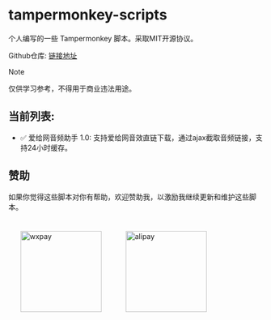 # tampermonkey-scripts

个人编写的一些 Tampermonkey 脚本。采取MIT开源协议。

Github仓库: [链接地址](https://github.com/dogyyds/tampermonkey-scripts)

> [!NOTE] 
> 仅供学习参考，不得用于商业违法用途。

## 当前列表: 
- ✅ 爱给网音频助手 1.0: 支持爱给网音效直链下载，通过ajax截取音频链接，支持24小时缓存。
 
## 赞助
如果你觉得这些脚本对你有帮助，欢迎赞助我，以激励我继续更新和维护这些脚本。

<div style="display: flex; flex-wrap: wrap;">
  <div style="display: flex; align-items: center; flex-direction: row;">
    <img src="https://s2.loli.net/2022/12/29/TtNiqZnwy6ESGjO.jpg" alt="wxpay" width="160px" style="margin: 24px;"/>
  </div>
  <div style="display: flex; align-items: center; flex-direction: row;">
    <img src="https://s2.loli.net/2022/12/29/5xk8paK4wGDnAhW.jpg" alt="alipay" width="160px"  style="margin:24px;"/>
  </div>
</div>

